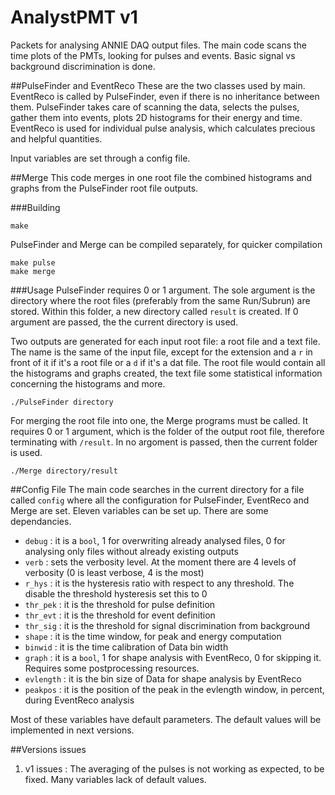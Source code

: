 # AnalystPMT v1
Packets for analysing ANNIE DAQ output files.
The main code scans the time plots of the PMTs, looking for pulses and events.
Basic signal vs background discrimination is done.

##PulseFinder and EventReco
These are the two classes used by main.
EventReco is called by PulseFinder, even if there is no inheritance between them.
PulseFinder takes care of scanning the data, selects the pulses, gather them into events, plots 2D histograms for their energy and time.
EventReco is used for individual pulse analysis, which calculates precious and helpful quantities.

Input variables are set through a config file.


##Merge
This code merges in one root file the combined histograms and graphs from the PulseFinder root file outputs.

###Building
```
make
```

PulseFinder and Merge can be compiled separately, for quicker compilation
```
make pulse
make merge
```


###Usage 
PulseFinder requires 0 or 1 argument.
The sole argument is the directory where the root files (preferably from the same Run/Subrun) are stored.
Within this folder, a new directory called `result` is created.
If 0 argument are passed, the the current directory is used.

Two outputs are generated for each input root file: a root file and a text file.
The name is the same of the input file, except for the extension and a `r` in front of it if it's a root file or a `d` if it's a dat file.
The root file would contain all the histograms and graphs created, the text file some statistical information concerning the histograms and more.

```
./PulseFinder directory
```

For merging the root file into one, the Merge programs must be called.
It requires 0 or 1 argument, which is the folder of the output root file, therefore terminating with `/result`.
In no argoment is passed, then the current folder is used.

```
./Merge directory/result
```

##Config File
The main code searches in the current directory for a file called `config` where all the configuration for PulseFinder, EventReco and Merge are set.
Eleven variables can be set up.
There are some dependancies.

* `debug`	: it is a `bool`, 1 for overwriting already analysed files, 0 for analysing only files without already existing outputs
* `verb`	: sets the verbosity level. At the moment there are 4 levels of verbosity (0 is least verbose, 4 is the most)
* `r_hys`	: it is the hysteresis ratio with respect to any threshold. The disable the threshold hysteresis set this to 0
* `thr_pek`	: it is the threshold for pulse definition
* `thr_evt`	: it is the threshold for event definition
* `thr_sig`	: it is the threshold for signal discrimination from background
* `shape`	: it is the time window, for peak and energy computation
* `binwid`	: it is the time calibration of Data bin width
* `graph`	: it is a `bool`, 1 for shape analysis with EventReco, 0 for skipping it. Requires some postprocessing resources.
* `evlength`	: it is the bin size of Data for shape analysis by EventReco
* `peakpos`	: it is the position of the peak in the evlength window, in percent, during EventReco analysis

Most of these variables have default parameters.
The default values will be implemented in next versions.

##Versions issues

1. v1	issues : The averaging of the pulses is not working as expected, to be fixed. Many variables lack of default values.
